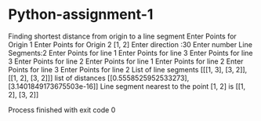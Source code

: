 # Python-assignment-1
Finding shortest distance from origin to a line segment
Enter Points for Origin 1
Enter Points for Origin 2
[1, 2]
Enter direction :30
Enter number Line Segments:2
Enter Points for line 1
Enter Points for line 3
Enter Points for line 3
Enter Points for line 2
Enter Points for line 1
Enter Points for line 2
Enter Points for line 3
Enter Points for line 2
List of line segments [[[1, 3], [3, 2]], [[1, 2], [3, 2]]]
list of distances [[0.5558525952533273], [3.1401849173675503e-16]]
Line segment nearest to the point  [1, 2]  is  [[1, 2], [3, 2]]

Process finished with exit code 0
